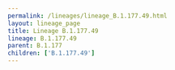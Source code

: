 ```yaml
---
permalink: /lineages/lineage_B.1.177.49.html
layout: lineage_page
title: Lineage B.1.177.49
lineage: B.1.177.49
parent: B.1.177
children: ['B.1.177.49']
---
```


